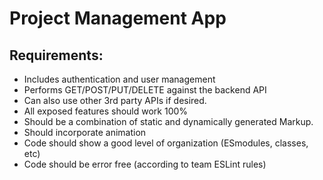 # Project Management App

## Requirements:
* Includes authentication and user management
* Performs GET/POST/PUT/DELETE against the backend API
* Can also use other 3rd party APIs if desired.
* All exposed features should work 100%
* Should be a combination of static and dynamically generated Markup.
* Should incorporate animation
* Code should show a good level of organization (ESmodules, classes, etc)
* Code should be error free (according to team ESLint rules)